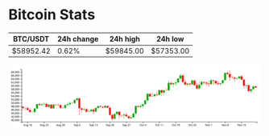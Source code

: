 # Bitcoin Stats

BTC/USDT|24h change|24h high|24h low|
|---|---|---|---|
|$58952.42|0.62%|$59845.00|$57353.00|

<img src="./chart.svg">
